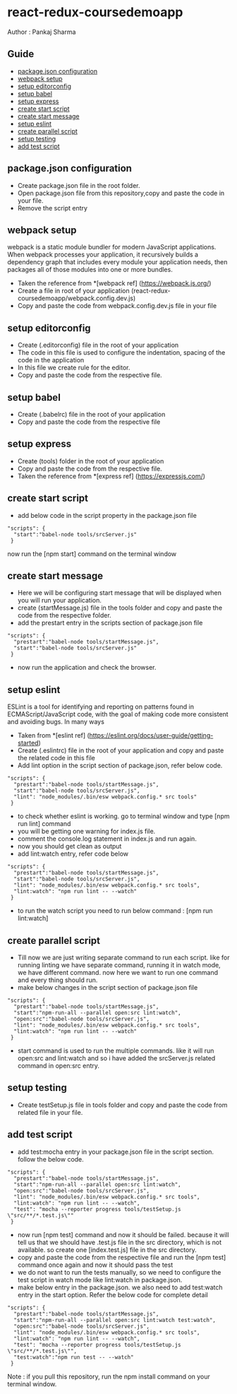 # react-redux-coursedemoapp
Author :  Pankaj Sharma
## Guide

* [package.json configuration](#package.json-configuration)
* [webpack setup](#webpack-setup)
* [setup editorconfig](#setup-editorconfig)
* [setup babel](#setup-babel)
* [setup express](#setup-express)
* [create start script](#create-start-script)
* [create start message](#create-start-message)
* [setup eslint](#setup-eslint)
* [create parallel script](#create-parallel-script)
* [setup testing](#setup-testing)
* [add test script](#add-test-script)



## package.json configuration
- Create package.json file in the root folder.
- Open package.json file from this repository,copy and paste the code in your file.
- Remove the script entry

## webpack setup
webpack is a static module bundler for modern JavaScript applications. When webpack processes your application, it recursively builds a dependency graph that includes every module your application needs, then packages all of those modules into one or more bundles.

- Taken the reference from *[webpack ref] (https://webpack.js.org/)
- Create a file in root of your application (react-redux-coursedemoapp/webpack.config.dev.js)
- Copy and paste the code from webpack.config.dev.js file in your file

## setup editorconfig
- Create (.editorconfig) file in the root of your application
- The code in this file is used to configure the indentation, spacing of the code in the application
- In this file we create rule for the editor.
- Copy and paste the code from the respective file.

## setup babel
- Create (.babelrc) file in the root of your application
- Copy and paste the code from the respective file

## setup express
- Create (tools) folder in the root of your application
- Copy and paste the code from the respective file.
- Taken the reference from *[express ref] (https://expressjs.com/)

## create start script
- add below code in the script property in the package.json file
```
"scripts": {
  "start":"babel-node tools/srcServer.js"
 }
```
now run the [npm start] command on the terminal window

## create start message
- Here we will be configuring start message that will be displayed when you will run your application.
- create (startMessage.js) file in the tools folder and copy and paste the code from the respective folder.
- add the prestart entry in the scripts section of package.json file
```
"scripts": {
  "prestart":"babel-node tools/startMessage.js",
  "start":"babel-node tools/srcServer.js"
 }
```
- now run the application and check the browser.

## setup eslint
ESLint is a tool for identifying and reporting on patterns found in ECMAScript/JavaScript code, with the goal of making code more consistent and avoiding bugs. In many ways
- Taken from *[eslint ref] (https://eslint.org/docs/user-guide/getting-started)
- Create (.eslintrc) file in the root of your application and copy and paste the related code in this file
- Add lint option in the script section of package.json, refer below code.
```
"scripts": {
  "prestart":"babel-node tools/startMessage.js",
  "start":"babel-node tools/srcServer.js",
  "lint": "node_modules/.bin/esw webpack.config.* src tools"
 }
```
- to check whether eslint is working. go to terminal window and type [npm run lint] command
- you will be getting one warning for index.js file.
- comment the console.log statement in index.js and run again.
- now you should get clean as output
- add lint:watch entry, refer code below
```
"scripts": {
  "prestart":"babel-node tools/startMessage.js",
  "start":"babel-node tools/srcServer.js",
  "lint": "node_modules/.bin/esw webpack.config.* src tools",
  "lint:watch": "npm run lint -- --watch"
 }
```
- to run the watch script you need to run below command : [npm run lint:watch]

## create parallel script
- Till now we are just writing separate command to run each script. like for running linting we have separate command, running it in watch mode, we have different command. now here we want to run one command and every thing should run.
- make below changes in the script section of package.json file
```
"scripts": {
  "prestart":"babel-node tools/startMessage.js",
  "start":"npm-run-all --parallel open:src lint:watch",
  "open:src":"babel-node tools/srcServer.js",
  "lint": "node_modules/.bin/esw webpack.config.* src tools",
  "lint:watch": "npm run lint -- --watch"
 }
```
- start command is used to run the multiple commands. like it will run open:src and lint:watch and so i have added the srcServer.js related command in open:src entry.

## setup testing
- Create testSetup.js file in tools folder and copy and paste the code from related file in your file.


## add test script
- add test:mocha entry in your package.json file in the script section. follow the below code.
```
"scripts": {
  "prestart":"babel-node tools/startMessage.js",
  "start":"npm-run-all --parallel open:src lint:watch",
  "open:src":"babel-node tools/srcServer.js",
  "lint": "node_modules/.bin/esw webpack.config.* src tools",
  "lint:watch": "npm run lint -- --watch",
  "test": "mocha --reporter progress tools/testSetup.js \"src/**/*.test.js\""
 }
```
- now run [npm test] command and now it should be failed. because it will tell us that we should have .test.js file in the src directory, which is not available. so create one [index.test.js] file in the src directory.
- copy and paste the code from the respective file and run the [npm test] command once again and now it should pass the test
- we do not want to run the tests manually, so we need to configure the test script in watch mode like lint:watch in package.json.
- make below entry in the package.json. we also need to add test:watch entry in the start option.  Refer the below code for complete detail
```
"scripts": {
  "prestart":"babel-node tools/startMessage.js",
  "start":"npm-run-all --parallel open:src lint:watch test:watch",
  "open:src":"babel-node tools/srcServer.js",
  "lint": "node_modules/.bin/esw webpack.config.* src tools",
  "lint:watch": "npm run lint -- --watch",
  "test": "mocha --reporter progress tools/testSetup.js \"src/**/*.test.js\"",
  "test:watch":"npm run test -- --watch"
 }
```

Note :  if you pull this repository, run the npm install command on your terminal window.
